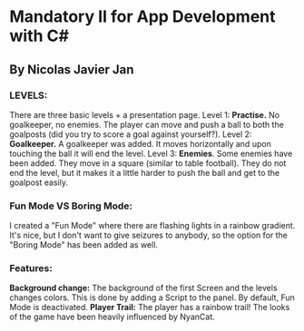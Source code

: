 # Mandatory II for App Development with C#
## By Nicolas Javier Jan

### LEVELS:
There are three basic levels + a presentation page.
Level 1: **Practise.** No goalkeeper, no enemies. The player can move and push a ball to both the goalposts (did you try to score a goal against yourself?).
Level 2: **Goalkeeper.** A goalkeeper was added. It moves horizontally and upon touching the ball it will end the level.
Level 3: **Enemies**. Some enemies have been added. They move in a square (similar to table football). They do not end the level, but it makes it a little harder to push the ball and get to the goalpost easily.

### Fun Mode VS Boring Mode:
I created a "Fun Mode" where there are flashing lights in a rainbow gradient. It's nice, but I don't want to give seizures to anybody, so the option for the "Boring Mode" has been added as well.

### Features:
**Background change:** The background of the first Screen and the levels changes colors. This is done by adding a Script to the panel. By default, Fun Mode is deactivated. 
**Player Trail:** The player has a rainbow trail! The looks of the game have been heavily influenced by NyanCat.
